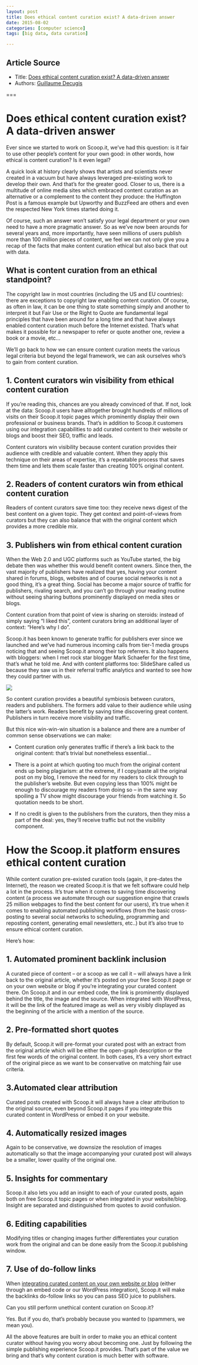 ```yaml
---
layout: post
title: Does ethical content curation exist? A data-driven answer
date: 2015-08-02
categories: [computer science]
tags: [big data, data curation]

---
```


## Article Source
* Title: [Does ethical content curation exist? A data-driven answer](http://blog.scoop.it/2015/07/30/does-ethical-content-curation-exist-a-data-driven-answer/?__scoop_post=e228da10-3769-11e5-dc21-842b2b775358&__scoop_topic=2632592#__scoop_post=e228da10-3769-11e5-dc21-842b2b775358&__scoop_topic=2632592)
* Authors: [Guillaume Decugis](http://blog.scoop.it/author/guillaume/)

===


# Does ethical content curation exist? A data-driven answer


Ever since we started to work on Scoop.it, we’ve had this question: is it fair to use other people’s content for your own good: in other words, how ethical is content curation? Is it even legal?

A quick look at history clearly shows that artists and scientists never created in a vacuum but have always leveraged pre-existing work to develop their own. And that’s for the greater good. Closer to us, there is a multitude of online media sites which embraced content curation as an alternative or a complement to the content they produce: the Huffington Post is a famous example but Upworthy and BuzzFeed are others and even the respected New York times started doing it.

Of course, such an answer won’t satisfy your legal department or your own need to have a more pragmatic answer. So as we’ve now been arounds for several years and, more importantly, have seen millions of users publish more than 100 million pieces of content, we feel we can not only give you a recap of the facts that make content curation ethical but also back that out with data.

## What is content curation from an ethical standpoint?

The copyright law in most countries (including the US and EU countries): there are exceptions to copyright law enabling content curation. Of course, as often in law, it can be one thing to state something simply and another to interpret it but Fair Use or the Right to Quote are fundamental legal principles that have been around for a long time and that have always enabled content curation much before the Internet existed. That’s what makes it possible for a newspaper to refer or quote another one, review a book or a movie, etc…

We’ll go back to how we can ensure content curation meets the various legal criteria but beyond the legal framework, we can ask ourselves who’s to gain from content curation.

## 1. Content curators win visibility from ethical content curation

If you’re reading this, chances are you already convinced of that. If not, look at the data: Scoop.it users have alltogether brought hundreds of millions of visits on their Scoop.it topic pages which prominently display their own professional or business brands. That’s in addition to Scoop.it customers using our integration capabilities to add curated content to their website or blogs and boost their SEO, traffic and leads.

Content curators win visibility because content curation provides their audience with credible and valuable content. When they apply this technique on their areas of expertise, it’s a repeatable process that saves them time and lets them scale faster than creating 100% original content.

## 2. Readers of content curators win from ethical content curation

Readers of content curators save time too: they receive news digest of the best content on a given topic. They get context and point-of-views from curators but they can also balance that with the original content which provides a more credible mix.

## 3. Publishers win from ethical content curation

When the Web 2.0 and UGC platforms such as YouTube started, the big debate then was whether this would benefit content owners. Since then, the vast majority of publishers have realized that yes, having your content shared in forums, blogs, websites and of course social networks is not a good thing, it’s a great thing. Social has become a major source of traffic for publishers, rivaling search, and you can’t go through your reading routine without seeing sharing buttons prominently displayed on media sites or blogs.

Content curation from that point of view is sharing on steroids: instead of simply saying “I liked this”, content curators bring an additional layer of context: “Here’s why I do”.

Scoop.it has been known to generate traffic for publishers ever since we launched and we’ve had numerous incoming calls from tier-1 media groups noticing that and seeing Scoop.it among their top referrers. It also happens with bloggers: when I met rock star blogger Mark Schaefer for the first time, that’s what he told me. And with content platforms too: SlideShare called us because they saw us in their referral traffic analytics and wanted to see how they could partner with us.

![](http://sungsoo.github.com/images/pasted_image_0.png)

So content curation provides a beautiful symbiosis between curators, readers and publishers. The formers add value to their audience while using the latter’s work. Readers benefit by saving time discovering great content. Publishers in turn receive more visibility and traffic.

But this nice win-win-win situation is a balance and there are a number of common sense observations we can make:

* Content curation only generates traffic if there’s a link back to the original content: that’s trivial but nonetheless essential…

* There is a point at which quoting too much from the original content ends up being plagiarism: at the extreme, if I copy/paste all the original post on my blog, I remove the need for my readers to click through to the publisher’s website. But even copying less than 100% might be enough to discourage my readers from doing so – in the same way spoiling a TV show might discourage your friends from watching it. So quotation needs to be short.

* If no credit is given to the publishers from the curators, then they miss a part of the deal: yes, they’ll receive traffic but not the visibility component.

# How the Scoop.it platform ensures ethical content curation

While content curation pre-existed curation tools (again, it pre-dates the Internet), the reason we created Scoop.it is that we felt software could help a lot in the process. It’s true when it comes to saving time discovering content (a process we automate through our suggestion engine that crawls 25 million webpages to find the best content for our users), it’s true when it comes to enabling automated publishing workflows (from the basic cross-posting to several social networks to scheduling, programming and reposting content, generating email newsletters, etc..) but it’s also true to ensure ethical content curation.

Here’s how:

## 1. Automated prominent backlink inclusion

A curated piece of content – or a scoop as we call it – will always have a link back to the original article, whether it’s posted on your free Scoop.it page or on your own website or blog if you’re integrating your curated content there. On Scoop.it and in our embed code, the link is prominently displayed behind the title, the image and the source. When integrated with WordPress, it will be the link of the featured image as well as very visibly displayed as the beginning of the article with a mention of the source.

## 2. Pre-formatted short quotes

By default, Scoop.it will pre-format your curated post with an extract from the original article which will be either the open-graph description or the first few words of the original content. In both cases, it’s a very short extract of the original piece as we want to be conservative on matching fair use criteria.

## 3.Automated clear attribution

Curated posts created with Scoop.it will always have a clear attribution to the original source, even beyond Scoop.it pages if you integrate this curated content in WordPress or embed it on your website.

## 4. Automatically resized images

Again to be conservative, we downsize the resolution of images automatically so that the image accompanying your curated post will always be a smaller, lower quality of the original one.

## 5. Insights for commentary

Scoop.it also lets you add an insight to each of your curated posts, again both on free Scoop.it topic pages or when integrated in your website/blog. Insight are separated and distinguished from quotes to avoid confusion.

## 6. Editing capabilities

Modifying titles or changing images further differentiates your curation work from the original and can be done easily from the Scoop.it publishing window.

## 7. Use of do-follow links

When [integrating curated content on your own website or blog](http://feedback.scoop.it/knowledgebase/articles/396619-what-are-the-various-ways-to-integrate-my-scoop-it) (either through an embed code or our WordPress integration), Scoop.it will make the backlinks do-follow links so you can pass SEO juice to publishers.

Can you still perform unethical content curation on Scoop.it?

Yes. But if you do, that’s probably because you wanted to (spammers, we mean you).

All the above features are built in order to make you an ethical content curator without having you worry about becoming one. Just by following the simple publishing experience Scoop.it provides. That’s part of the value we bring and that’s why content curation is much better with software.


